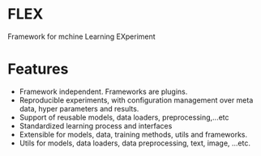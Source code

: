 # FLEX
Framework for mchine Learning EXperiment

# Features
- Framework independent. Frameworks are plugins.
- Reproducible experiments, with configuration management over meta data, hyper parameters and results.
- Support of reusable models, data loaders, preprocessing,...etc
- Standardized learning process and interfaces
- Extensible for models, data, training methods, utils and frameworks.
- Utils for models, data loaders, data preprocessing, text, image, ...etc.
